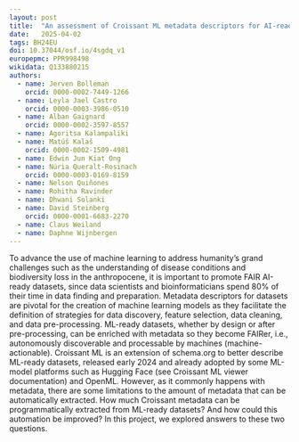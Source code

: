 ```yaml
---
layout: post
title:  "An assessment of Croissant ML metadata descriptors for AI-ready datasets"
date:   2025-04-02
tags: BH24EU
doi: 10.37044/osf.io/4sgdq_v1
europepmc: PPR998498
wikidata: Q133880215
authors:
  - name: Jerven Bolleman
    orcid: 0000-0002-7449-1266
  - name: Leyla Jael Castro
    orcid: 0000-0003-3986-0510
  - name: Alban Gaignard
    orcid: 0000-0002-3597-8557
  - name: Agoritsa Kalampaliki
  - name: Matúš Kalaš
    orcid: 0000-0002-1509-4981
  - name: Edwin Jun Kiat Ong
  - name: Núria Queralt-Rosinach
    orcid: 0000-0003-0169-8159
  - name: Nelson Quiñones
  - name: Rohitha Ravinder
  - name: Dhwani Solanki
  - name: David Steinberg
    orcid: 0000-0001-6683-2270
  - name: Claus Weiland
  - name: Daphne Wijnbergen
---
```


To advance the use of machine learning to address humanity’s grand challenges such as the understanding of disease conditions and biodiversity loss in the anthropocene, it is important to promote FAIR AI-ready datasets, since data scientists and bioinformaticians spend 80% of their time in data finding and preparation. Metadata descriptors for datasets are pivotal for the creation of machine learning models as they facilitate the definition of strategies for data discovery, feature selection, data cleaning, and data pre-processing. ML-ready datasets, whether by design or after pre-processing, can be enriched with metadata so they become FAIRer, i.e., autonomously discoverable and processable by machines (machine-actionable). Croissant ML is an extension of schema.org to better describe ML-ready datasets, released early 2024 and already adopted by some ML-model platforms such as Hugging Face (see Croissant ML viewer documentation) and OpenML. However, as it commonly happens with metadata, there are some limitations to the amount of metadata that can be automatically extracted. How much Croissant metadata can be programmatically extracted from ML-ready datasets? And how could this automation be improved? In this project, we explored answers to these two questions.

